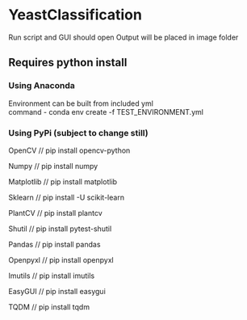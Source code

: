 # YeastClassification
Run script and GUI should open
Output will be placed in image folder
## Requires python install
### Using Anaconda 
Environment can be built from included yml\
command - conda env create -f TEST_ENVIRONMENT.yml

### Using PyPi (subject to change still)
OpenCV // pip install opencv-python

Numpy // pip install numpy

Matplotlib // pip install matplotlib

Sklearn // pip install -U scikit-learn

PlantCV // pip install plantcv

Shutil // pip install pytest-shutil

Pandas // pip install pandas

Openpyxl // pip install openpyxl

Imutils // pip install imutils

EasyGUI // pip install easygui

TQDM // pip install tqdm

